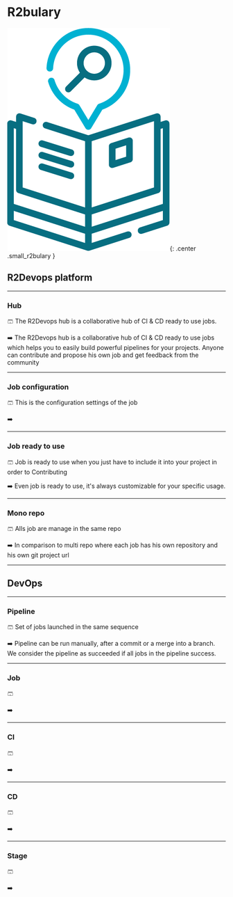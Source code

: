 # R2bulary

![r2bulary](images/r2bulary.png){: .center .small_r2bulary }



## R2Devops platform

___
### Hub
🩳 The R2Devops hub is a collaborative hub of CI & CD ready to use jobs.

➡️ The R2Devops hub is a collaborative hub of CI & CD ready to use jobs which helps you to easily build powerful pipelines for your projects.
Anyone can contribute and propose his own job and get feedback from the community

___
### Job configuration
🩳 This is the configuration settings of the job

➡️
___
### Job ready to use
🩳 Job is ready to use when you just have to include it into your project in order to Contributing

➡️ Even job is ready to use, it's always customizable for your specific usage.

___
### Mono repo
🩳 Alls job are manage in the same repo

➡️ In comparison to multi repo where each job has his own repository and his own git project url

---

## DevOps

___
### Pipeline
🩳 Set of jobs launched in the same sequence

➡️ Pipeline can be run manually, after a commit or a merge into a branch.
We consider the pipeline as succeeded if all jobs in the pipeline success.

___
### Job
🩳

➡️
___
### CI
🩳

➡️
___
### CD
🩳

➡️
___
### Stage
🩳

➡️
